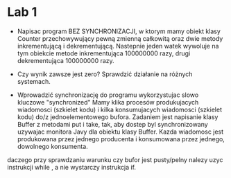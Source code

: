 # Lab 1

- Napisac program BEZ SYNCHRONIZACJI, w ktorym mamy obiekt klasy Counter przechowywujący pewną zmienną całkowitą oraz dwie metody inkrementującą i dekrementującą.
Nastepnie jeden watek wywoluje na tym obiekcie metode inkrementująca 100000000 razy, drugi dekrementująca 100000000 razy.

- Czy wynik zawsze jest zero? Sprawdzić działanie na różnych systemach.

- Wprowadzić synchronizację do programu wykorzystujac slowo kluczowe "synchronized"
Mamy klika procesów produkujacych wiadomosci (szkielet kodu) i kilka konsumujacych wiadomosci (szkielet kodu) do/z jednoelementowego bufora. Zadaniem jest napisanie klasy Buffer z metodami put i take, tak, aby dostep byl synchronizowany uzywajac monitora Javy dla obiektu klasy Buffer. Kazda wiadomosc jest produkowana przez jednego producenta i konsumowana przez jednego, dowolnego konsumenta.

daczego przy sprawdzaniu warunku czy bufor jest pusty/pelny nalezy uzyc instrukcji while , a nie wystarczy instrukcja if.

